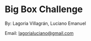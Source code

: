 # Big Box Challenge 

By: 
    Lagoria Villagrán, Luciano Emanuel

Email: 
        lagorialuciano@gmail.com

